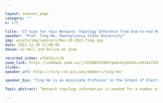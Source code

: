 ```yaml
---

layout: seminar_page
category: ""
n: 175

title: "CT Scan for Your Network: Topology Inference from End-to-end Measurements"
speaker: "Prof. Ting He, Pennsylvania State University" 
img: assets/img/seminars/Dec-20-2023-Ting.jpg
date: 2023-12-20 17:00:00 
Venue: GJ Hall and Online on Zoom

recorded_video: efG4lbirLJ8
zoom_link: https://us06web.zoom.us/j/83388976389?pwd=XcpO3GhLxsR14a7SVbPx33HQQa1jbt.1
slides: 
speaker_url: https://nsrg.cse.psu.edu/members/ting-he/

speaker_bio: "Ting He is an Associate Professor in the School of Electrical Engineering and Computer Science at the Pennsylvania State University. She received the Ph.D. degree in electrical and computer engineering from Cornell University. Her interests reside at the intersection of computer networking, performance evaluation, and machine learning. Dr. He has served as Associate Editor for IEEE Transactions on Communications and IEEE/ACM Transactions on Networking, General Co-Chair of IEEE RTCSA, TPC Co-Chair of IEEE ICCCN, and Area TPC Chair of IEEE INFOCOM. She received multiple top contributor awards from IBM and ITA, and multiple paper awards from IEEE Communications Society, ICDCS, SIGMETRICS, and ICASSP."

Topic_abstract: “Network topology information is needed for a number of management functions at network layer and above. However, the traditional ways of obtaining this information require either access to the control plane (e.g., SNMP, OpenFlow) or cooperation from internal nodes (e.g., traceroute). In this talk, I will give an overview of an inference-based technique for obtaining topology information based on end-to-end measurements in the data plane, known as network topology inference. As a branch of a broader family of inversion problems known as network tomography, topology inference tries to jointly infer the routing topology and the link metrics of a blackbox communication network from end-to-end performance measurements (e.g., delays, losses). The talk will cover the basic idea in topology inference, the state of the art and limitations, and an example of how the inferred information can facilitate upper-layer applications in the context of overlay networks.”

---
```


